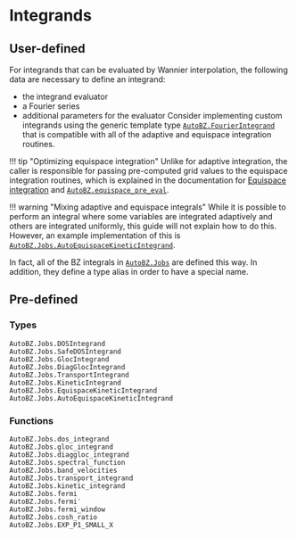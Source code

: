 # Integrands

## User-defined

For integrands that can be evaluated by Wannier interpolation, the following
data are necessary to define an integrand:
- the integrand evaluator
- a Fourier series
- additional parameters for the evaluator
Consider implementing custom integrands using the generic template type
[`AutoBZ.FourierIntegrand`](@ref) that is compatible with all of
the adaptive and equispace integration routines.

!!! tip "Optimizing equispace integration"
    Unlike for adaptive integration, the caller is responsible for passing
    pre-computed grid values to the equispace integration routines, which is
    explained in the documentation for [Equispace integration](@ref) and
    [`AutoBZ.equispace_pre_eval`](@ref).

!!! warning "Mixing adaptive and equispace integrals"
    While it is possible to perform an integral where some variables are
    integrated adaptively and others are integrated uniformly, this guide will
    not explain how to do this. However, an example implementation of this is 
    [`AutoBZ.Jobs.AutoEquispaceKineticIntegrand`](@ref).

In fact, all of the BZ integrals in [`AutoBZ.Jobs`](@ref) are defined this way.
In addition, they define a type alias in order to have a special name.


## Pre-defined

### Types

```@docs
AutoBZ.Jobs.DOSIntegrand
AutoBZ.Jobs.SafeDOSIntegrand
AutoBZ.Jobs.GlocIntegrand
AutoBZ.Jobs.DiagGlocIntegrand
AutoBZ.Jobs.TransportIntegrand
AutoBZ.Jobs.KineticIntegrand
AutoBZ.Jobs.EquispaceKineticIntegrand
AutoBZ.Jobs.AutoEquispaceKineticIntegrand
```

### Functions

```@docs
AutoBZ.Jobs.dos_integrand
AutoBZ.Jobs.gloc_integrand
AutoBZ.Jobs.diaggloc_integrand
AutoBZ.Jobs.spectral_function
AutoBZ.Jobs.band_velocities
AutoBZ.Jobs.transport_integrand
AutoBZ.Jobs.kinetic_integrand
AutoBZ.Jobs.fermi
AutoBZ.Jobs.fermi′
AutoBZ.Jobs.fermi_window
AutoBZ.Jobs.cosh_ratio
AutoBZ.Jobs.EXP_P1_SMALL_X
```